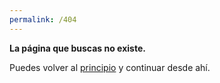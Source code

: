 ```yaml
---
permalink: /404
---
```


**La página que buscas no existe.**

Puedes volver al [principio](index%7Cprincipio%7C.md) y  continuar desde ahí.



